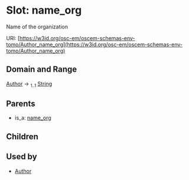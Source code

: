 
# Slot: name_org

Name of the organization

URI: [https://w3id.org/osc-em/oscem-schemas-env-tomo/Author_name_org](https://w3id.org/osc-em/oscem-schemas-env-tomo/Author_name_org)


## Domain and Range

[Author](Author.md) &#8594;  <sub>1..1</sub> [String](types/String.md)

## Parents

 *  is_a: [name_org](name_org.md)

## Children


## Used by

 * [Author](Author.md)
